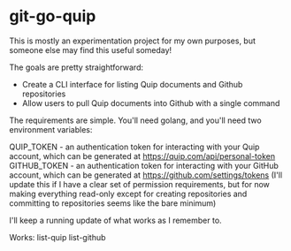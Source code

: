 # git-go-quip

This is mostly an experimentation project for my own purposes, but someone else may find this useful someday!

The goals are pretty straightforward:

* Create a CLI interface for listing Quip documents and Github repositories
* Allow users to pull Quip documents into Github with a single command

The requirements are simple. You'll need golang, and you'll need two environment variables:

QUIP_TOKEN - an authentication token for interacting with your Quip account, which can be generated at https://quip.com/api/personal-token
GITHUB_TOKEN - an authentication token for interacting with your GitHub account, which can be generated at https://github.com/settings/tokens (I'll update this if I have a clear set of permission requirements, but for now making everything read-only except for creating repositories and committing to repositories seems like the bare minimum)

I'll keep a running update of what works as I remember to.

Works: list-quip
       list-github
